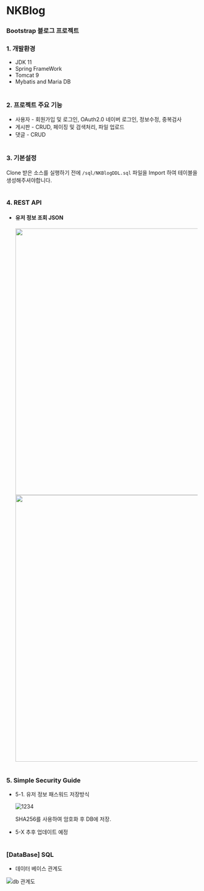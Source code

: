 # NKBlog
### Bootstrap 블로그 프로젝트

### 1. 개발환경
- JDK 11
- Spring FrameWork
- Tomcat 9
- Mybatis and Maria DB
#
### 2. 프로젝트 주요 기능
- 사용자 - 회원가입 및 로그인, OAuth2.0 네이버 로그인, 정보수정, 중복검사
- 게시판 - CRUD, 페이징 및 검색처리, 파일 업로드
- 댓글 - CRUD
#
### 3. 기본설정
Clone 받은 소스를 실행하기 전에 `/sql/NKBlogDDL.sql` 파일을 Import 하여 테이블을 생성해주셔야합니다.
#
### 4. REST API
- #### 유저 정보 조회 JSON
    <img src = "https://user-images.githubusercontent.com/82058641/161824005-1e633889-0a72-42c9-8dc3-33da23585301.PNG" width="700px">
    <img src = "https://user-images.githubusercontent.com/82058641/161824422-7a378648-16db-43fa-b946-c1b981daaf8c.PNG" width="700px">

#
### 5. Simple Security Guide
- 5-1. 유저 정보 패스워드 저장방식

    ![1234](https://user-images.githubusercontent.com/82058641/144734289-cbbcec81-ef44-4236-ac3f-5b48153e460d.png)

    SHA256를 사용하여 암호화 후 DB에 저장.

- 5-X 추후 업데이트 예정
#
### [DataBase] SQL
* 데이터 베이스 관계도

![db 관계도](https://user-images.githubusercontent.com/82058641/161379847-0cf41510-96f9-4b14-959f-f59859af5504.png)
